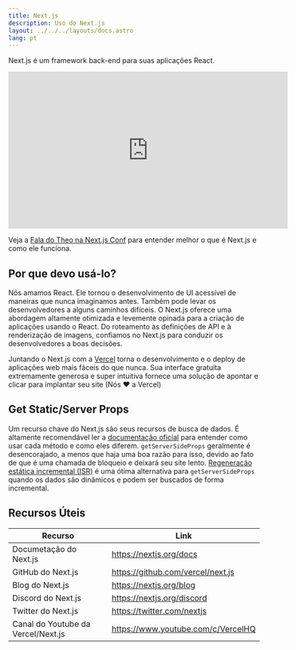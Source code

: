 ```yaml
---
title: Next.js
description: Uso do Next.js
layout: ../../../layouts/docs.astro
lang: pt
---
```


Next.js é um framework back-end para suas aplicações React.

<div class="embed">
<iframe width="560" height="315" src="https://www.youtube.com/embed/W4UhNo3HAMw" title="Next.js is a backend framework" frameborder="0" allow="accelerometer; autoplay; clipboard-write; encrypted-media; gyroscope; picture-in-picture" allowfullscreen></iframe>
</div>

Veja a [Fala do Theo na Next.js Conf](https://www.youtube.com/watch?v=W4UhNo3HAMw) para entender melhor o que é Next.js e como ele funciona.</p>

## Por que devo usá-lo?

Nós amamos React. Ele tornou o desenvolvimento de UI acessível de maneiras que nunca imaginamos antes. Também pode levar os desenvolvedores a alguns caminhos difíceis. O Next.js oferece uma abordagem altamente otimizada e levemente opinada para a criação de aplicações usando o React. Do roteamento às definições de API e à renderização de imagens, confiamos no Next.js para conduzir os desenvolvedores a boas decisões.

Juntando o Next.js com a [Vercel](https://vercel.com/) torna o desenvolvimento e o deploy de aplicações web mais fáceis do que nunca. Sua interface gratuita extremamente generosa e super intuitiva fornece uma solução de apontar e clicar para implantar seu site (Nós ❤️ a Vercel)

## Get Static/Server Props

Um recurso chave do Next.js são seus recursos de busca de dados. É altamente recomendável ler a [documentação oficial](https://nextjs.org/docs/basic-features/data-fetching) para entender como usar cada método e como eles diferem. `getServerSideProps` geralmente é desencorajado, a menos que haja uma boa razão para isso, devido ao fato de que é uma chamada de bloqueio e deixará seu site lento. [Regeneração estática incremental (ISR)](https://nextjs.org/docs/basic-features/data-fetching/incremental-static-regeneration) é uma ótima alternativa para `getServerSideProps` quando os dados são dinâmicos e podem ser buscados de forma incremental.

## Recursos Úteis

| Recurso                            | Link                               |
| ---------------------------------- | ---------------------------------- |
| Documetação do Next.js             | https://nextjs.org/docs            |
| GitHub do Next.js                  | https://github.com/vercel/next.js  |
| Blog do Next.js                    | https://nextjs.org/blog            |
| Discord do Next.js                 | https://nextjs.org/discord         |
| Twitter do Next.js                 | https://twitter.com/nextjs         |
| Canal do Youtube da Vercel/Next.js | https://www.youtube.com/c/VercelHQ |

